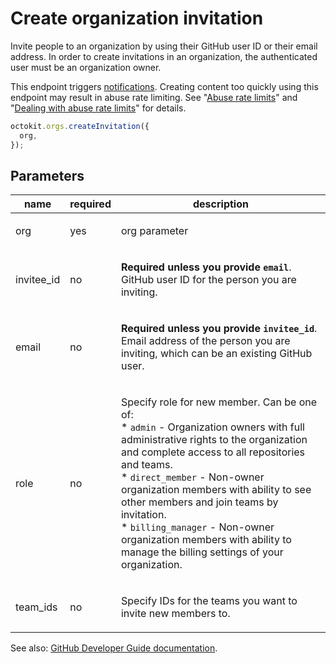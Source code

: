 # Create organization invitation

Invite people to an organization by using their GitHub user ID or their email address. In order to create invitations in an organization, the authenticated user must be an organization owner.

This endpoint triggers [notifications](https://help.github.com/articles/about-notifications/). Creating content too quickly using this endpoint may result in abuse rate limiting. See "[Abuse rate limits](https://developer.github.com/v3/#abuse-rate-limits)" and "[Dealing with abuse rate limits](https://developer.github.com/v3/guides/best-practices-for-integrators/#dealing-with-abuse-rate-limits)" for details.

```js
octokit.orgs.createInvitation({
  org,
});
```

## Parameters

<table>
  <thead>
    <tr>
      <th>name</th>
      <th>required</th>
      <th>description</th>
    </tr>
  </thead>
  <tbody>
    <tr><td>org</td><td>yes</td><td>

org parameter

</td></tr>
<tr><td>invitee_id</td><td>no</td><td>

**Required unless you provide `email`**. GitHub user ID for the person you are inviting.

</td></tr>
<tr><td>email</td><td>no</td><td>

**Required unless you provide `invitee_id`**. Email address of the person you are inviting, which can be an existing GitHub user.

</td></tr>
<tr><td>role</td><td>no</td><td>

Specify role for new member. Can be one of:  
\* `admin` - Organization owners with full administrative rights to the organization and complete access to all repositories and teams.  
\* `direct_member` - Non-owner organization members with ability to see other members and join teams by invitation.  
\* `billing_manager` - Non-owner organization members with ability to manage the billing settings of your organization.

</td></tr>
<tr><td>team_ids</td><td>no</td><td>

Specify IDs for the teams you want to invite new members to.

</td></tr>
  </tbody>
</table>

See also: [GitHub Developer Guide documentation](endpoint.documentationUrl).
